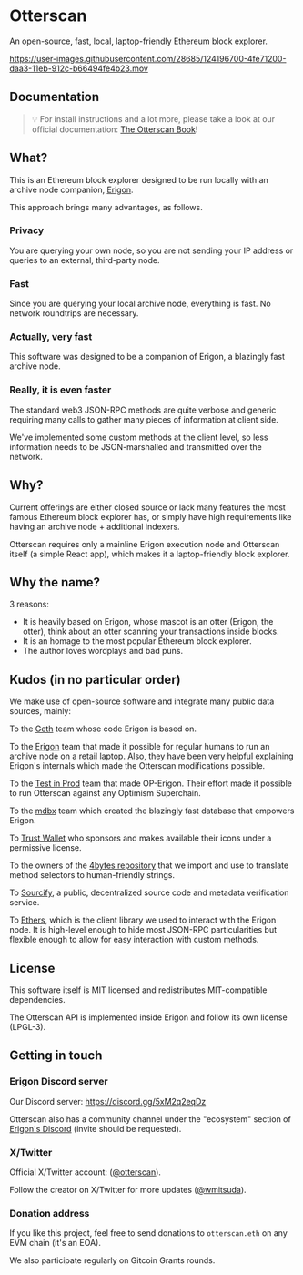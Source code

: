 # Otterscan

An open-source, fast, local, laptop-friendly Ethereum block explorer.

https://user-images.githubusercontent.com/28685/124196700-4fe71200-daa3-11eb-912c-b66494fe4b23.mov

## Documentation

> 💡 For install instructions and a lot more, please take a look at our official documentation: [The Otterscan Book](https://docs.otterscan.io/)!

## What?

This is an Ethereum block explorer designed to be run locally with an archive node companion, [Erigon](https://github.com/erigontech/erigon).

This approach brings many advantages, as follows.

### Privacy

You are querying your own node, so you are not sending your IP address or queries to an external, third-party node.

### Fast

Since you are querying your local archive node, everything is fast. No network roundtrips are necessary.

### Actually, very fast

This software was designed to be a companion of Erigon, a blazingly fast archive node.

### Really, it is even faster

The standard web3 JSON-RPC methods are quite verbose and generic requiring many calls to gather many pieces of information at client side.

We've implemented some custom methods at the client level, so less information needs to be JSON-marshalled and transmitted over the network.

## Why?

Current offerings are either closed source or lack many features the most famous Ethereum block explorer has, or simply have high requirements like having an archive node + additional indexers.

Otterscan requires only a mainline Erigon execution node and Otterscan itself (a simple React app), which makes it a laptop-friendly block explorer.

## Why the name?

3 reasons:

- It is heavily based on Erigon, whose mascot is an otter (Erigon, the otter), think about an otter scanning your transactions inside blocks.
- It is an homage to the most popular Ethereum block explorer.
- The author loves wordplays and bad puns.

## Kudos (in no particular order)

We make use of open-source software and integrate many public data sources, mainly:

To the [Geth](https://geth.ethereum.org/) team whose code Erigon is based on.

To the [Erigon](https://github.com/erigontech/erigon) team that made it possible for regular humans to run an archive node on a retail laptop. Also, they have been very helpful explaining Erigon's internals which made the Otterscan modifications possible.

To the [Test in Prod](https://www.testinprod.io/) team that made OP-Erigon. Their effort made it possible to run Otterscan against any Optimism Superchain.

To the [mdbx](https://github.com/erthink/libmdbx) team which created the blazingly fast database that empowers Erigon.

To [Trust Wallet](https://github.com/trustwallet/assets) who sponsors and makes available their icons under a permissive license.

To the owners of the [4bytes repository](https://github.com/ethereum-lists/4bytes) that we import and use to translate method selectors to human-friendly strings.

To [Sourcify](https://sourcify.dev/), a public, decentralized source code and metadata verification service.

To [Ethers](https://github.com/ethers-io/ethers.js/), which is the client library we used to interact with the Erigon node. It is high-level enough to hide most JSON-RPC particularities but flexible enough to allow for easy interaction with custom methods.

## License

This software itself is MIT licensed and redistributes MIT-compatible dependencies.

The Otterscan API is implemented inside Erigon and follow its own license (LPGL-3).

## Getting in touch

### Erigon Discord server

Our Discord server: https://discord.gg/5xM2q2eqDz

Otterscan also has a community channel under the "ecosystem" section of [Erigon's Discord](https://github.com/erigontech/erigon#erigon-discord-server) (invite should be requested).

### X/Twitter

Official X/Twitter account: ([@otterscan](https://x.com/otterscan)).

Follow the creator on X/Twitter for more updates ([@wmitsuda](https://x.com/wmitsuda)).

### Donation address

If you like this project, feel free to send donations to `otterscan.eth` on any EVM chain (it's an EOA).

We also participate regularly on Gitcoin Grants rounds.
